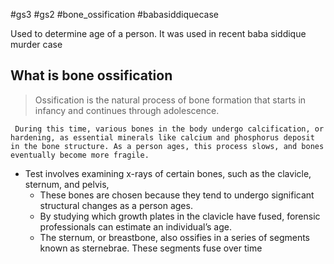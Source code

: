 #gs3 #gs2 #bone_ossification #babasiddiquecase

Used to determine age of a person. It was used in recent baba siddique murder case

## What is bone ossification
>Ossification is the natural process of bone formation that starts in infancy and continues through adolescence.

` During this time, various bones in the body undergo calcification, or hardening, as essential minerals like calcium and phosphorus deposit in the bone structure. As a person ages, this process slows, and bones eventually become more fragile.`

-  Test involves examining x-rays of certain bones, such as the clavicle, sternum, and pelvis,
	-  These bones are chosen because they tend to undergo significant structural changes as a person ages.
	-  By studying which growth plates in the clavicle have fused, forensic professionals can estimate an individual’s age.
	-  The sternum, or breastbone, also ossifies in a series of segments known as sternebrae. These segments fuse over time